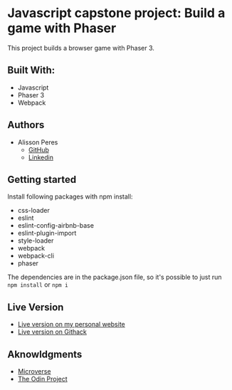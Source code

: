 # Javascript capstone project: Build a game with Phaser

This project builds a browser game with Phaser 3.

## Built With:

- Javascript
- Phaser 3
- Webpack

## Authors

- Alisson Peres
  - [GitHub](https://github.com/alissonperes/)
  - [Linkedin](https://www.linkedin.com/in/alissonperes)

## Getting started

Install following packages with npm install:

- css-loader
- eslint
- eslint-config-airbnb-base
- eslint-plugin-import
- style-loader
- webpack
- webpack-cli
- phaser

The dependencies are in the package.json file, so it's possible to just run `npm install` or `npm i`

## Live Version

- [Live version on my personal website](https://alissonperes.com/king_treasure)
- [Live version on Githack](https://rawcdn.githack.com/alissonperes/mv_capstone_game/8fe21833a3441bb8cbeeaf826dba6ee86bca9546/index.html)

## Aknowldgments

- [Microverse](https://www.microverse.org/)
- [The Odin Project](https://www.theodinproject.com)
